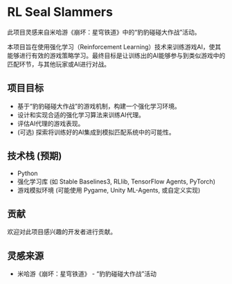 
# RL Seal Slammers

此项目灵感来自米哈游《崩坏：星穹铁道》中的“豹豹碰碰大作战”活动。

本项目旨在使用强化学习（Reinforcement Learning）技术来训练游戏AI，使其能够进行有效的游戏策略学习。最终目标是让训练出的AI能够参与到类似游戏中的匹配环节，与其他玩家或AI进行对战。

## 项目目标
- 基于“豹豹碰碰大作战”的游戏机制，构建一个强化学习环境。
- 设计和实现合适的强化学习算法来训练AI代理。
- 评估AI代理的游戏表现。
- (可选) 探索将训练好的AI集成到模拟匹配系统中的可能性。

## 技术栈 (预期)
- Python
- 强化学习库 (如 Stable Baselines3, RLlib, TensorFlow Agents, PyTorch)
- 游戏模拟环境 (可能使用 Pygame, Unity ML-Agents, 或自定义实现)

## 贡献
欢迎对此项目感兴趣的开发者进行贡献。

## 灵感来源
- 米哈游《崩坏：星穹铁道》 - “豹豹碰碰大作战”活动